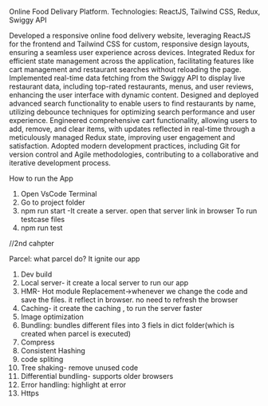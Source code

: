 
Online Food Delivary Platform.
Technologies: ReactJS, Tailwind CSS, Redux, Swiggy API

Developed a responsive online food delivery website, leveraging ReactJS for the frontend and Tailwind CSS for custom, responsive design layouts, ensuring a seamless user experience across devices.
Integrated Redux for efficient state management across the application, facilitating features like cart management and restaurant searches without reloading the page.
Implemented real-time data fetching from the Swiggy API to display live restaurant data, including top-rated restaurants, menus, and user reviews, enhancing the user interface with dynamic content.
Designed and deployed advanced search functionality to enable users to find restaurants by name, utilizing debounce techniques for optimizing search performance and user experience.
Engineered comprehensive cart functionality, allowing users to add, remove, and clear items, with updates reflected in real-time through a meticulously managed Redux state, improving user engagement and satisfaction.
Adopted modern development practices, including Git for version control and Agile methodologies, contributing to a collaborative and iterative development process.


How to run the App

1. Open VsCode Terminal
2. Go to project folder
3. npm run start
   -It create a server. open that server link in browser
To run testcase files
4. npm run test
   









//2nd cahpter

Parcel:
what parcel do?
It ignite our app
1. Dev build
2. Local server- it create a local server to run our app
3. HMR- Hot module Replacement->whenever we change the code and save the files. it reflect in browser. no need to refresh the browser
4. Caching- it create the caching , to run the server faster
5. Image optimization
6. Bundling: bundles different files into 3 fiels in dict folder(which is created when parcel is executed)
7. Compress
8. Consistent Hashing
9. code spliting
10. Tree shaking- remove unused code
11. Differential bundling-  supports older browsers
12. Error handling: highlight at error
13. Https
